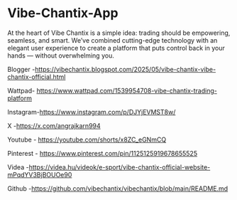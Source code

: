 # Vibe-Chantix-App

At the heart of Vibe Chantix is a simple idea: trading should be empowering, seamless, and smart. We’ve combined cutting-edge technology with an elegant user experience to create a platform that puts control back in your hands — without overwhelming you.

Blogger -https://vibechantix.blogspot.com/2025/05/vibe-chantix-vibe-chantix-official.html

Wattpad- https://www.wattpad.com/1539954708-vibe-chantix-trading-platform

Instagram-https://www.instagram.com/p/DJYjEVMST8w/

X -https://x.com/angrajkarn994

Youtube - https://youtube.com/shorts/x8ZC_eGNmCQ

Pinterest - https://www.pinterest.com/pin/1125125919678655525

Videa -https://videa.hu/videok/e-sport/vibe-chantix-official-website-mPqdYV3BjBOUOe90

Github -https://github.com/vibechantix/vibechantix/blob/main/README.md

